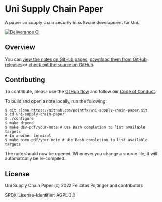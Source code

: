 # Uni Supply Chain Paper

A paper on supply chain security in software development for Uni.

[![Deliverance CI](https://github.com/pojntfx/uni-supply-chain-paper/actions/workflows/deliverance.yaml/badge.svg)](https://github.com/pojntfx/uni-supply-chain-paper/actions/workflows/deliverance.yaml)

## Overview

You can [view the notes on GitHub pages](https://pojntfx.github.io/uni-supply-chain-paper/), [download them from GitHub releases](https://github.com/pojntfx/uni-supply-chain-paper/releases/latest) or [check out the source on GitHub](https://github.com/pojntfx/uni-supply-chain-paper).

## Contributing

To contribute, please use the [GitHub flow](https://guides.github.com/introduction/flow/) and follow our [Code of Conduct](./CODE_OF_CONDUCT.md).

To build and open a note locally, run the following:

```shell
$ git clone https://github.com/pojntfx/uni-supply-chain-paper.git
$ cd uni-supply-chain-paper
$ ./configure
$ make depend
$ make dev-pdf/your-note # Use Bash completion to list available targets
# In another terminal
$ make open-pdf/your-note # Use Bash completion to list available targets
```

The note should now be opened. Whenever you change a source file, it will automatically be re-compiled.

## License

Uni Supply Chain Paper (c) 2022 Felicitas Pojtinger and contributors

SPDX-License-Identifier: AGPL-3.0
